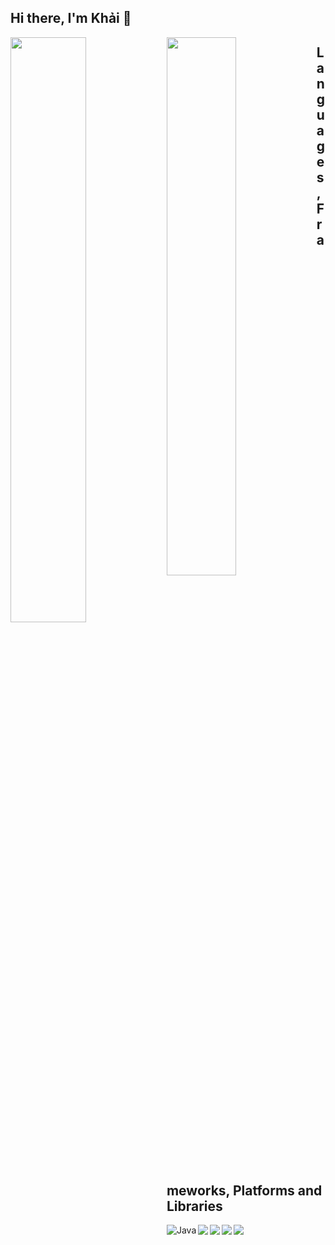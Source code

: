 <h2>Hi there, I'm Khải 👋</h2>
<img align="left" width="49%" src="https://github-readme-stats.vercel.app/api?username=khailqd81&theme=tokyonight"/>
<img align="left" width="47%"  src="https://github-readme-stats.vercel.app/api/top-langs/?username=khailqd81&hide_progress=true&theme=tokyonight"/>
<h2 align="left">Languages, Frameworks, Platforms and Libraries</h2>
<img align="left" alt="Java" src="https://img.shields.io/badge/java-%23ED8B00.svg?style=for-the-badge&logo=java&logoColor=white" />
<img align="left"  src="https://img.shields.io/badge/javascript-%23323330.svg?style=for-the-badge&logo=javascript&logoColor=%23F7DF1Ee" />
<img align="left"  src="https://img.shields.io/badge/spring-%236DB33F.svg?style=for-the-badge&logo=spring&logoColor=white" />
<img align="left"  src="https://img.shields.io/badge/react-%2320232a.svg?style=for-the-badge&logo=react&logoColor=%2361DAFB" />
<img align="left"  src="https://img.shields.io/badge/node.js-6DA55F?style=for-the-badge&logo=node.js&logoColor=white" />

<!--
**khailqd81/khailqd81** is a ✨ _special_ ✨ repository because its `README.md` (this file) appears on your GitHub profile.

Here are some ideas to get you started:

- 🔭 I’m currently working on ...
- 🌱 I’m currently learning ...
- 👯 I’m looking to collaborate on ...
- 🤔 I’m looking for help with ...
- 💬 Ask me about ...
- 📫 How to reach me: ...
- 😄 Pronouns: ...
- ⚡ Fun fact: ...
-->

